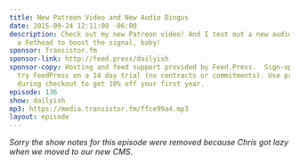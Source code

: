 ```yaml
---
title: New Patreon Video and New Audio Dingus
date: 2015-09-24 12:11:00 -06:00
description: Check out my new Patreon video! And I test out a new audio dingus called
  a Fethead to boost the signal, baby!
sponsor: Transistor.fm
sponsor-link: http://feed.press/dailyish
sponsor-copy: Hosting and feed support provided by Feed.Press.  Sign-up today and
  try FeedPress on a 14 day trial (no contracts or commitments). Use promo code "dailyish"
  during checkout to get 10% off your first year.
episode: 136
show: dailyish
mp3: https://media.transistor.fm/ffce99a4.mp3
layout: episode
---
```


<em>Sorry the show notes for this episode were removed because Chris got lazy when we moved to our new CMS</em>.
